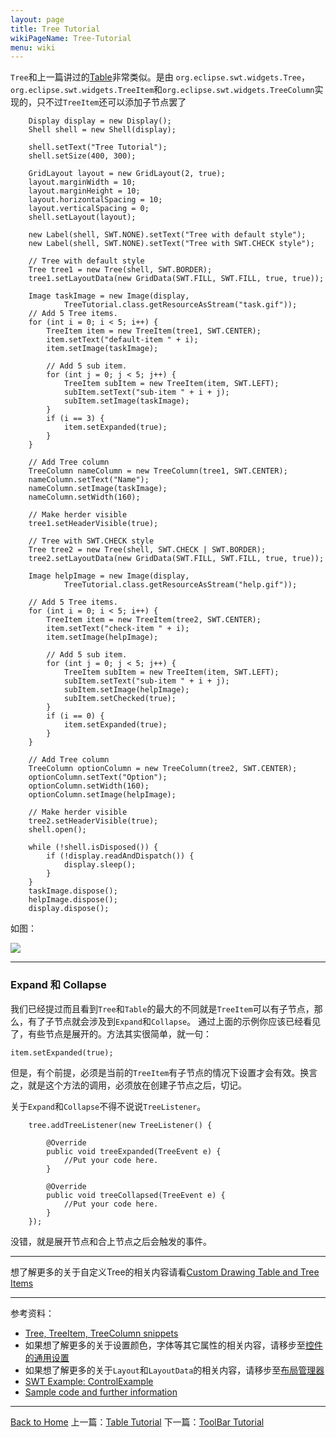 ```yaml
---
layout: page
title: Tree Tutorial
wikiPageName: Tree-Tutorial
menu: wiki
---
```


`Tree`和上一篇讲过的[Table]({{site.baseurl}}/eclipse.tutorial/wiki/Table-Tutorial.html)非常类似。是由 `org.eclipse.swt.widgets.Tree`，`org.eclipse.swt.widgets.TreeItem`和`org.eclipse.swt.widgets.TreeColumn`实现的，只不过`TreeItem`还可以添加子节点罢了

		Display display = new Display();
		Shell shell = new Shell(display);

		shell.setText("Tree Tutorial");
		shell.setSize(400, 300);

		GridLayout layout = new GridLayout(2, true);
		layout.marginWidth = 10;
		layout.marginHeight = 10;
		layout.horizontalSpacing = 10;
		layout.verticalSpacing = 0;
		shell.setLayout(layout);

		new Label(shell, SWT.NONE).setText("Tree with default style");
		new Label(shell, SWT.NONE).setText("Tree with SWT.CHECK style");

		// Tree with default style
		Tree tree1 = new Tree(shell, SWT.BORDER);
		tree1.setLayoutData(new GridData(SWT.FILL, SWT.FILL, true, true));

		Image taskImage = new Image(display,
				TreeTutorial.class.getResourceAsStream("task.gif"));
		// Add 5 Tree items.
		for (int i = 0; i < 5; i++) {
			TreeItem item = new TreeItem(tree1, SWT.CENTER);
			item.setText("default-item " + i);
			item.setImage(taskImage);

			// Add 5 sub item.
			for (int j = 0; j < 5; j++) {
				TreeItem subItem = new TreeItem(item, SWT.LEFT);
				subItem.setText("sub-item " + i + j);
				subItem.setImage(taskImage);
			}
			if (i == 3) {
				item.setExpanded(true);
			}
		}

		// Add Tree column
		TreeColumn nameColumn = new TreeColumn(tree1, SWT.CENTER);
		nameColumn.setText("Name");
		nameColumn.setImage(taskImage);
		nameColumn.setWidth(160);

		// Make herder visible
		tree1.setHeaderVisible(true);

		// Tree with SWT.CHECK style
		Tree tree2 = new Tree(shell, SWT.CHECK | SWT.BORDER);
		tree2.setLayoutData(new GridData(SWT.FILL, SWT.FILL, true, true));

		Image helpImage = new Image(display,
				TreeTutorial.class.getResourceAsStream("help.gif"));

		// Add 5 Tree items.
		for (int i = 0; i < 5; i++) {
			TreeItem item = new TreeItem(tree2, SWT.CENTER);
			item.setText("check-item " + i);
			item.setImage(helpImage);

			// Add 5 sub item.
			for (int j = 0; j < 5; j++) {
				TreeItem subItem = new TreeItem(item, SWT.LEFT);
				subItem.setText("sub-item " + i + j);
				subItem.setImage(helpImage);
				subItem.setChecked(true);
			}
			if (i == 0) {
				item.setExpanded(true);
			}
		}

		// Add Tree column
		TreeColumn optionColumn = new TreeColumn(tree2, SWT.CENTER);
		optionColumn.setText("Option");
		optionColumn.setWidth(160);
		optionColumn.setImage(helpImage);

		// Make herder visible
		tree2.setHeaderVisible(true);
		shell.open();

		while (!shell.isDisposed()) {
			if (!display.readAndDispatch()) {
				display.sleep();
			}
		}
		taskImage.dispose();
		helpImage.dispose();
		display.dispose();

如图：

![]({{site.baseurl}}/eclipse.tutorial/wiki/images/image_swt_tree.png)

***
### Expand 和 Collapse
我们已经提过而且看到`Tree`和`Table`的最大的不同就是`TreeItem`可以有子节点，那么，有了子节点就会涉及到`Expand`和`Collapse`。
通过上面的示例你应该已经看见了，有些节点是展开的。方法其实很简单，就一句：

    item.setExpanded(true);

但是，有个前提，必须是当前的`TreeItem`有子节点的情况下设置才会有效。换言之，就是这个方法的调用，必须放在创建子节点之后，切记。

关于`Expand`和`Collapse`不得不说说`TreeListener`。

		tree.addTreeListener(new TreeListener() {
			
			@Override
			public void treeExpanded(TreeEvent e) {
				//Put your code here.
			}
			
			@Override
			public void treeCollapsed(TreeEvent e) {
				//Put your code here.				
			}
		});

没错，就是展开节点和合上节点之后会触发的事件。

***
想了解更多的关于自定义Tree的相关内容请看[Custom Drawing Table and Tree Items](http://www.eclipse.org/articles/article.php?file=Article-CustomDrawingTableAndTreeItems/index.html)

***
参考资料：
  * [Tree, TreeItem, TreeColumn snippets](http://www.eclipse.org/swt/snippets/#tree)
  * 如果想了解更多的关于设置颜色，字体等其它属性的相关内容，请移步至[控件的通用设置]({{site.baseurl}}/eclipse.tutorial/wiki/Common-Properties-Tutorial.html)
  * 如果想了解更多的关于`Layout`和`LayoutData`的相关内容，请移步至[布局管理器]({{site.baseurl}}/eclipse.tutorial/wiki/Layouts-Tutorial.html)
  * [SWT Example: ControlExample](http://www.eclipse.org/swt/examples.php)
  * [Sample code and further information](http://www.eclipse.org/swt/)

***
[Back to Home]({{site.baseurl}}/eclipse.tutorial/wiki/)
上一篇：[Table Tutorial]({{site.baseurl}}/eclipse.tutorial/wiki/Table-Tutorial.html)
下一篇：[ToolBar Tutorial]({{site.baseurl}}/eclipse.tutorial/wiki/ToolBar-Tutorial.html)
